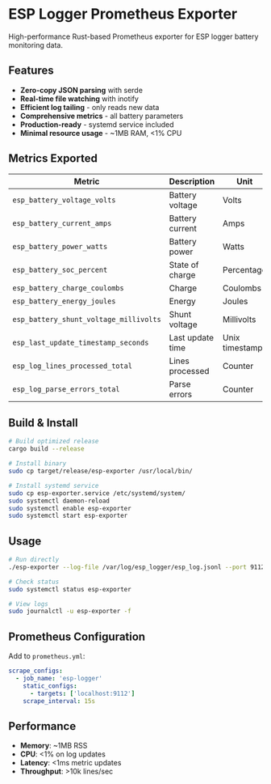 # ESP Logger Prometheus Exporter

High-performance Rust-based Prometheus exporter for ESP logger battery monitoring data.

## Features

- **Zero-copy JSON parsing** with serde
- **Real-time file watching** with inotify
- **Efficient log tailing** - only reads new data
- **Comprehensive metrics** - all battery parameters
- **Production-ready** - systemd service included
- **Minimal resource usage** - ~1MB RAM, <1% CPU

## Metrics Exported

| Metric | Description | Unit |
|--------|-------------|------|
| `esp_battery_voltage_volts` | Battery voltage | Volts |
| `esp_battery_current_amps` | Battery current | Amps |
| `esp_battery_power_watts` | Battery power | Watts |
| `esp_battery_soc_percent` | State of charge | Percentage |
| `esp_battery_charge_coulombs` | Charge | Coulombs |
| `esp_battery_energy_joules` | Energy | Joules |
| `esp_battery_shunt_voltage_millivolts` | Shunt voltage | Millivolts |
| `esp_last_update_timestamp_seconds` | Last update time | Unix timestamp |
| `esp_log_lines_processed_total` | Lines processed | Counter |
| `esp_log_parse_errors_total` | Parse errors | Counter |

## Build & Install

```bash
# Build optimized release
cargo build --release

# Install binary
sudo cp target/release/esp-exporter /usr/local/bin/

# Install systemd service
sudo cp esp-exporter.service /etc/systemd/system/
sudo systemctl daemon-reload
sudo systemctl enable esp-exporter
sudo systemctl start esp-exporter
```

## Usage

```bash
# Run directly
./esp-exporter --log-file /var/log/esp_logger/esp_log.jsonl --port 9112

# Check status
sudo systemctl status esp-exporter

# View logs
sudo journalctl -u esp-exporter -f
```

## Prometheus Configuration

Add to `prometheus.yml`:

```yaml
scrape_configs:
  - job_name: 'esp-logger'
    static_configs:
      - targets: ['localhost:9112']
    scrape_interval: 15s
```

## Performance

- **Memory**: ~1MB RSS
- **CPU**: <1% on log updates
- **Latency**: <1ms metric updates
- **Throughput**: >10k lines/sec
